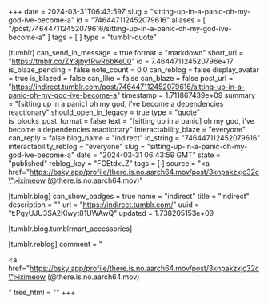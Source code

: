 +++
date = 2024-03-31T06:43:59Z
slug = "sitting-up-in-a-panic-oh-my-god-ive-become-a"
id = "746447112452079616"
aliases = [ "/post/746447112452079616/sitting-up-in-a-panic-oh-my-god-ive-become-a" ]
tags = [ ]
type = "tumblr-quote"

[tumblr]
can_send_in_message = true
format = "markdown"
short_url = "https://tmblr.co/ZY3jbyfRwR6bKe00"
id = 7.464471124520796e+17
is_blaze_pending = false
note_count = 0.0
can_reblog = false
display_avatar = true
is_blazed = false
can_like = false
can_blaze = false
post_url = "https://indirect.tumblr.com/post/746447112452079616/sitting-up-in-a-panic-oh-my-god-ive-become-a"
timestamp = 1.711867439e+09
summary = "[sitting up in a panic] oh my god, i’ve become a dependencies reactionary"
should_open_in_legacy = true
type = "quote"
is_blocks_post_format = false
text = "[sitting up in a panic] oh my god, i&rsquo;ve become a dependencies reactionary"
interactability_blaze = "everyone"
can_reply = false
blog_name = "indirect"
id_string = "746447112452079616"
interactability_reblog = "everyone"
slug = "sitting-up-in-a-panic-oh-my-god-ive-become-a"
date = "2024-03-31 06:43:59 GMT"
state = "published"
reblog_key = "FGEtdxLZ"
tags = [ ]
source = "<a href=\"https://bsky.app/profile/there.is.no.aarch64.mov/post/3knpakzxjc32c\">iximeow (@there.is.no.aarch64.mov)</a>"

[tumblr.blog]
can_show_badges = true
name = "indirect"
title = "indirect"
description = ""
url = "https://indirect.tumblr.com/"
uuid = "t:PgyUJU3SA2Klwyt81UWAwQ"
updated = 1.738205153e+09

[tumblr.blog.tumblrmart_accessories]

[tumblr.reblog]
comment = "<p><a href=\"https://bsky.app/profile/there.is.no.aarch64.mov/post/3knpakzxjc32c\">iximeow (@there.is.no.aarch64.mov)</a></p>"
tree_html = ""
+++
